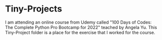 # Tiny-Projects

I am attending an online course from Udemy called "100 Days of Codes: The Complete Python Pro Bootcamp for 2022" teached by Angela Yu. This Tiny-Project folder is a place for the exercise that I worked for the course.
